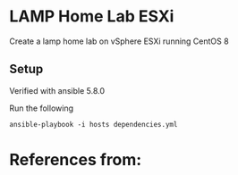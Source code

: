 # LAMP Home Lab ESXi
Create a lamp home lab on vSphere ESXi running CentOS 8

## Setup
Verified with ansible 5.8.0

Run the following 

```
ansible-playbook -i hosts dependencies.yml
```
# References from:
